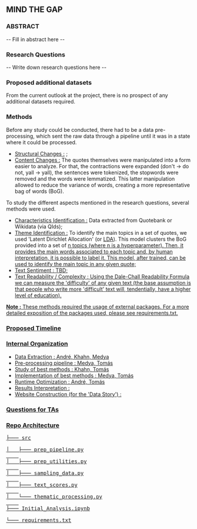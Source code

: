 ## MIND THE GAP

### ABSTRACT

-- Fill in abstract here --

### Research Questions

-- Write down research questions here --

### Proposed additional datasets

From the current outlook at the project, there is no prospect of any additional datasets required.

### Methods

Before any study could be conducted, there had to be a data pre-processing, which sent the raw data through a pipeline until it was in a state where it could be processed.
- <u>Structural Changes :</u> ;
- <u>Content Changes :</u> The quotes themselves were manipulated into a form easier to analyze. For that, the contractions were expanded (don't -> do not, yall -> yall), the sentences were tokenized, the stopwords were removed and the words were lemmatized. This latter manipulation allowed to reduce the variance of words, creating a more representative bag of words (BoG).

To study the different aspects mentioned in the research questions, several methods were used.

- <u>Characteristics Identification :</u> Data extracted from Quotebank or Wikidata (via QIds);
- <u>Theme Identification :</u> To identify the main topics in a set of quotes, we used 'Latent Dirichlet Allocation' (or [LDA](https://en.wikipedia.org/wiki/Latent_Dirichlet_allocation)). This model clusters the BoG provided into a set of <u>n</n> topics (where <u>n</u> is a hyperparameter). Then, it provides the main words associated to each topic and, by human interpretation, it is possible to label it. This model, after trained, can be used to identify the main topic in any given quote;
- <u>Text Sentiment :</u> TBD;
- <u>Text Readability / Complexity :</u> Using the [Dale-Chall Readability Formula](https://en.wikipedia.org/wiki/Dale%E2%80%93Chall_readability_formula) we can measure the 'difficulty' of any given text (the base assumption is that people who write more 'difficult' text will, tendentially, have a higher level of education).

<b>Note :</b> These methods required the usage of external packages. For a more detailed exposition of the packages used, please see [requirements.txt](https://github.com/epfl-ada/ada-2021-project-madam/blob/main/requirements.txt).

### Proposed Timeline


### Internal Organization

- Data Extraction : André, Khahn, Medya
- Pre-processing pipeline : Medya, Tomás
- Study of best methods : Khahn, Tomás
- Implementation of best methods : Medya, Tomás
- Runtime Optimization : André, Tomás
- Results Interpretation : 
- Website Construction (for the 'Data Story') : 

### Questions for TAs


### Repo Architecture
<pre>
├─── src

│   ├─── prep_pipeline.py
    
│   ├─── prep_utilities.py
    
│   ├─── sampling_data.py
    
│   ├─── text_scores.py
    
│   └─── thematic_processing.py
    
├─── Initial_Analysis.ipynb

└─── requirements.txt
</pre>


